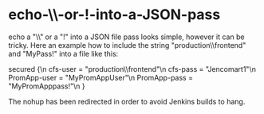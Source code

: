 # echo-\\\\-or-!-into-a-JSON-pass
echo a "\\\\" or a "!" into a JSON file pass looks simple, however it can be tricky. Here an example how to include the string "production\\\\frontend" and "MyPass!" into a file like this:

secured {\n
cfs-user = "production\\\\frontend"\n
cfs-pass = "Jencomart1"\n
PromApp-user = "MyPromAppUser"\n
PromApp-pass = "MyPromApppass!"\n
}

The nohup has been redirected in order to avoid Jenkins builds to hang.
